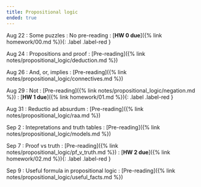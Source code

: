 ```yaml
---
title: Propositional logic
ended: true
---
```


Aug 22
: Some puzzles
  : No pre-reading
: [**HW 0 due**]({% link homework/00.md %}){: .label .label-red }

Aug 24
: Propositions and proof
  : [Pre-reading]({% link notes/propositional_logic/deduction.md %})

Aug 26
: And, or, implies
  : [Pre-reading]({% link notes/propositional_logic/connectives.md %})

Aug 29
: Not 
  : [Pre-reading]({% link notes/propositional_logic/negation.md %})
: [**HW 1 due**]({% link homework/01.md %}){: .label .label-red }

Aug 31
: Reductio ad absurdum 
  : [Pre-reading]({% link notes/propositional_logic/raa.md %})

Sep 2
: Intepretations and truth tables
  : [Pre-reading]({% link notes/propositional_logic/models.md %})

Sep 7
: Proof vs truth
  : [Pre-reading]({% link notes/propositional_logic/pf_v_truth.md %})
: [**HW 2 due**]({% link homework/02.md %}){: .label .label-red }

Sep 9
: Useful formula in propositional logic
  : [Pre-reading]({% link notes/propositional_logic/useful_facts.md %})
